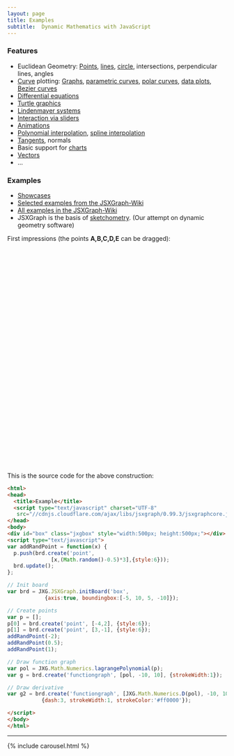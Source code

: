 ```yaml
---
layout: page
title: Examples
subtitle:  Dynamic Mathematics with JavaScript
---
```


### Features

* Euclidean Geometry:
    [Points](/wiki/index.php/Point), [lines](/wiki/index.php/Line), [circle](/wiki/index.php/Circle), intersections, perpendicular lines, angles
* [Curve](/wiki/index.php/Curve) plotting: [Graphs](/wiki/index.php/Simple_function_plotter),     [parametric curves](/wiki/index.php/Lissajous_curves), [polar curves](/wiki/index.php/Archimedean_spiral), [data plots](/wiki/index.php/Data_plot_of_live_data_via_AJAX), [Bezier curves](/wiki/index.php/Bezier_curves)
* [Differential equations](/wiki/index.php/Lotka-Volterra_equations)
* [Turtle graphics](/wiki/index.php/Category:Turtle_Graphics)
* [Lindenmayer systems](/wiki/index.php/L-systems)
* [Interaction via sliders](/wiki/index.php/Lissajous_curves)
* [Animations](/wiki/index.php/Animation_II)
* [Polynomial interpolation](/wiki/index.php/Lagrange_interpolation), [spline interpolation](/wiki/index.php/Cubic_spline_interpolation)
* [Tangents](/wiki/index.php/Mean_Value_Theorem), normals
* Basic support for [charts](/wiki/index.php/Category:Charts)
* [Vectors](/wiki/index.php/Matrix_multiplication)
* ...

### Examples

* <a href="/showcase">Showcases</a>
* <a href="/wiki/index.php/Showcases">Selected examples from the JSXGraph-Wiki</a>
* <a href="/wiki/index.php/Category:Examples">All examples in the JSXGraph-Wiki</a>
* JSXGraph is the basis of [sketchometry](//sketchometry.org). (Our attempt on dynamic geometry software)

First impressions (the points **A,B,C,D,E** can be dragged):

<div id="box" class="jxgbox" style="width:500px; height:500px;"></div>
<script type='text/javascript'>
(function(){
    var addPoint = function(x) {
      p.push(brd.create('point',
                  [x, (Math.random() - 0.5) * 3], {style:6}));
      brd.update();
    };

    var brd = JXG.JSXGraph.initBoard('box',
               {axis:true, boundingbox:[-5, 10, 5, -10]});
    var p = [];
    p[0] = brd.create('point', [-4,2], {style:6});
    p[1] = brd.create('point', [3,-1], {style:6});
    addPoint(-2);
    addPoint(0.5);
    addPoint(1);
    var pol = JXG.Math.Numerics.lagrangePolynomial(p);
    var g = brd.create('functiongraph', [pol, -10, 10], {strokeWidth:1});
    var g2 = brd.create('functiongraph', [JXG.Math.Numerics.D(pol), -10, 10],
               {dash:3, strokeWidth:1, strokeColor:'#ff0000'});

})();
</script>

This is the source code for the above construction:

```html
<html>
<head>
  <title>Example</title>
  <script type="text/javascript" charset="UTF-8"
   src="//cdnjs.cloudflare.com/ajax/libs/jsxgraph/0.99.3/jsxgraphcore.js"></script>
</head>
<body>
<div id="box" class="jxgbox" style="width:500px; height:500px;"></div>
<script type="text/javascript">
var addRandPoint = function(x) {
  p.push(brd.create('point',
              [x,(Math.random()-0.5)*3],{style:6}));
  brd.update();
};

// Init board
var brd = JXG.JSXGraph.initBoard('box',
            {axis:true, boundingbox:[-5, 10, 5, -10]});

// Create points
var p = [];
p[0] = brd.create('point', [-4,2], {style:6});
p[1] = brd.create('point', [3,-1], {style:6});
addRandPoint(-2);
addRandPoint(0.5);
addRandPoint(1);

// Draw function graph
var pol = JXG.Math.Numerics.lagrangePolynomial(p);
var g = brd.create('functiongraph', [pol, -10, 10], {strokeWidth:1});

// Draw derivative
var g2 = brd.create('functiongraph', [JXG.Math.Numerics.D(pol), -10, 10],
           {dash:3, strokeWidth:1, strokeColor:'#ff0000'});

</script>
</body>
</html>
```
---
{% include carousel.html %}
